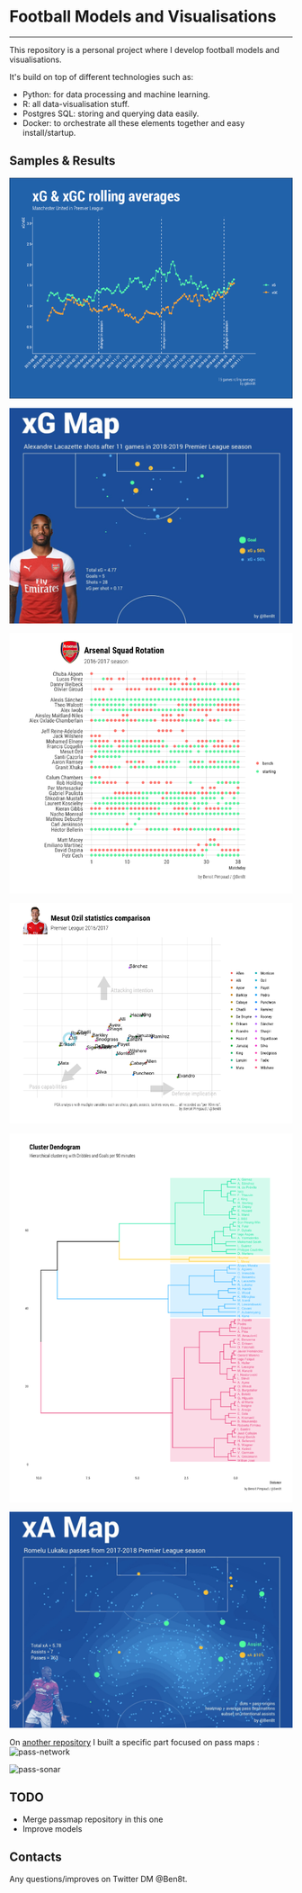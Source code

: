 # Football Models and Visualisations

---

This repository is a personal project where I develop football models and visualisations.

It's build on top of different technologies such as:
* Python: for data processing and machine learning.
* R: all data-visualisation stuff.
* Postgres SQL: storing and querying data easily.
* Docker: to orchestrate all these elements together and easy install/startup.

## Samples & Results

![rollmean](visualisation/rollmean/img/manU_xgvs_xgc.png)

![xg-map](visualisation/Maps/img/xg_map/lacazette_xgmap.jpg)

![image](visualisation/lineup/img/arsenal_lineup.png)

![image](visualisation/PCA/ozil_comparison.png)

![image](visualisation/dendogram/dribble_goals.png)

![xa-map](visualisation/Maps/img/xa_map/lukaku_xa_map_1718.jpg)

On [another repository](https://gitlab.com/ben8t/passnetwork) I built a specific part focused on pass maps :
![pass-network](https://pbs.twimg.com/media/Dw-y1twX0AESyYK.jpg)

![pass-sonar](https://pbs.twimg.com/media/DwBMF3wXQAIsQPB.jpg)

## TODO

* Merge passmap repository in this one
* Improve models


## Contacts
Any questions/improves on Twitter DM @Ben8t.